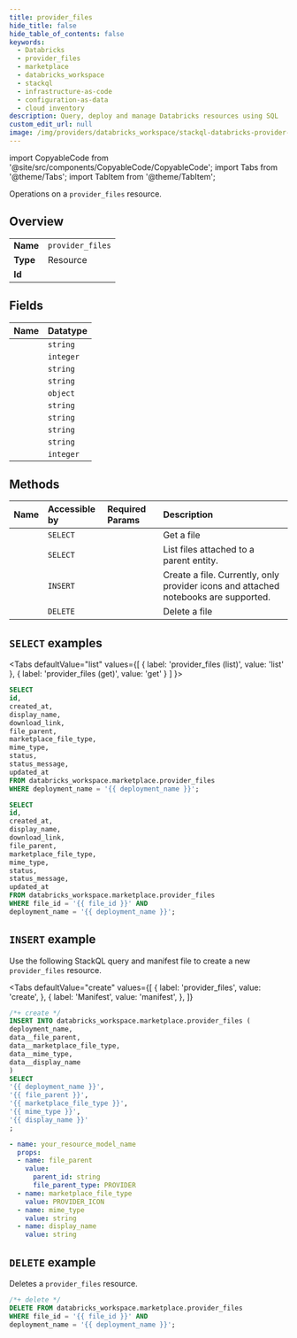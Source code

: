 ```yaml
---
title: provider_files
hide_title: false
hide_table_of_contents: false
keywords:
  - Databricks
  - provider_files
  - marketplace
  - databricks_workspace
  - stackql
  - infrastructure-as-code
  - configuration-as-data
  - cloud inventory
description: Query, deploy and manage Databricks resources using SQL
custom_edit_url: null
image: /img/providers/databricks_workspace/stackql-databricks-provider-featured-image.png
---
```


import CopyableCode from '@site/src/components/CopyableCode/CopyableCode';
import Tabs from '@theme/Tabs';
import TabItem from '@theme/TabItem';

Operations on a <code>provider_files</code> resource.  

## Overview
<table><tbody>
<tr><td><b>Name</b></td><td><code>provider_files</code></td></tr>
<tr><td><b>Type</b></td><td>Resource</td></tr>
<tr><td><b>Id</b></td><td><CopyableCode code="databricks_workspace.marketplace.provider_files" /></td></tr>
</tbody></table>

## Fields
| Name | Datatype |
|:-----|:---------|
| <CopyableCode code="id" /> | `string` |
| <CopyableCode code="created_at" /> | `integer` |
| <CopyableCode code="display_name" /> | `string` |
| <CopyableCode code="download_link" /> | `string` |
| <CopyableCode code="file_parent" /> | `object` |
| <CopyableCode code="marketplace_file_type" /> | `string` |
| <CopyableCode code="mime_type" /> | `string` |
| <CopyableCode code="status" /> | `string` |
| <CopyableCode code="status_message" /> | `string` |
| <CopyableCode code="updated_at" /> | `integer` |

## Methods
| Name | Accessible by | Required Params | Description |
|:-----|:--------------|:----------------|:------------|
| <CopyableCode code="get" /> | `SELECT` | <CopyableCode code="file_id, deployment_name" /> | Get a file |
| <CopyableCode code="list" /> | `SELECT` | <CopyableCode code="deployment_name" /> | List files attached to a parent entity. |
| <CopyableCode code="create" /> | `INSERT` | <CopyableCode code="deployment_name" /> | Create a file. Currently, only provider icons and attached notebooks are supported. |
| <CopyableCode code="delete" /> | `DELETE` | <CopyableCode code="file_id, deployment_name" /> | Delete a file |

## `SELECT` examples

<Tabs
    defaultValue="list"
    values={[
        { label: 'provider_files (list)', value: 'list' },
        { label: 'provider_files (get)', value: 'get' }
    ]
}>
<TabItem value="list">

```sql
SELECT
id,
created_at,
display_name,
download_link,
file_parent,
marketplace_file_type,
mime_type,
status,
status_message,
updated_at
FROM databricks_workspace.marketplace.provider_files
WHERE deployment_name = '{{ deployment_name }}';
```

</TabItem>
<TabItem value="get">

```sql
SELECT
id,
created_at,
display_name,
download_link,
file_parent,
marketplace_file_type,
mime_type,
status,
status_message,
updated_at
FROM databricks_workspace.marketplace.provider_files
WHERE file_id = '{{ file_id }}' AND
deployment_name = '{{ deployment_name }}';
```

</TabItem>
</Tabs>

## `INSERT` example

Use the following StackQL query and manifest file to create a new <code>provider_files</code> resource.

<Tabs
    defaultValue="create"
    values={[
        { label: 'provider_files', value: 'create', },
        { label: 'Manifest', value: 'manifest', },
    ]}
>
<TabItem value="create">

```sql
/*+ create */
INSERT INTO databricks_workspace.marketplace.provider_files (
deployment_name,
data__file_parent,
data__marketplace_file_type,
data__mime_type,
data__display_name
)
SELECT 
'{{ deployment_name }}',
'{{ file_parent }}',
'{{ marketplace_file_type }}',
'{{ mime_type }}',
'{{ display_name }}'
;
```

</TabItem>
<TabItem value="manifest">

```yaml
- name: your_resource_model_name
  props:
  - name: file_parent
    value:
      parent_id: string
      file_parent_type: PROVIDER
  - name: marketplace_file_type
    value: PROVIDER_ICON
  - name: mime_type
    value: string
  - name: display_name
    value: string

```

</TabItem>
</Tabs>

## `DELETE` example

Deletes a <code>provider_files</code> resource.

```sql
/*+ delete */
DELETE FROM databricks_workspace.marketplace.provider_files
WHERE file_id = '{{ file_id }}' AND
deployment_name = '{{ deployment_name }}';
```
